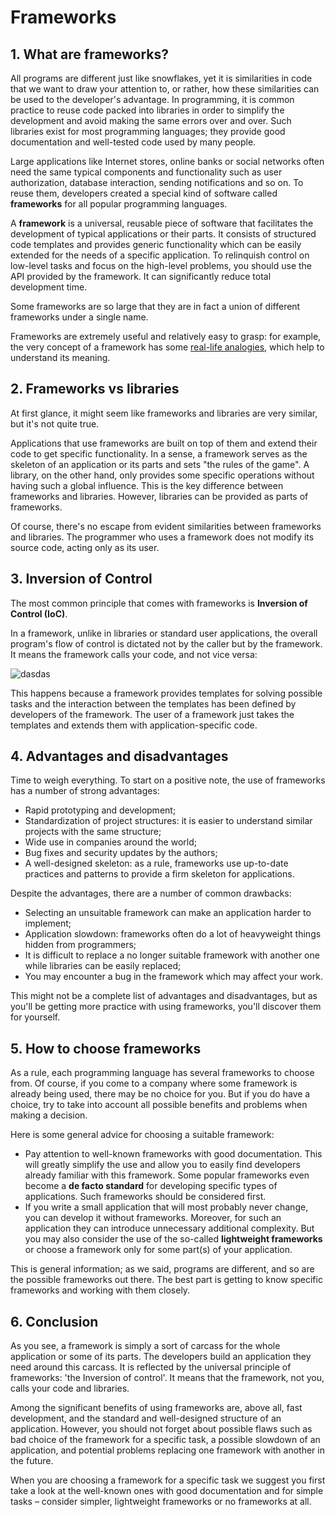 # Frameworks

## 1. What are frameworks?

All programs are different just like snowflakes, yet it is similarities in code that we want to draw your attention to, or rather, how these similarities can be used to the developer's advantage. In programming, it is common practice to reuse code packed into libraries in order to simplify the development and avoid making the same errors over and over. Such libraries exist for most programming languages; they provide good documentation and well-tested code used by many people.

Large applications like Internet stores, online banks or social networks often need the same typical components and functionality such as user authorization, database interaction, sending notifications and so on. To reuse them, developers created a special kind of software called **frameworks** for all popular programming languages.

A **framework** is a universal, reusable piece of software that facilitates the development of typical applications or their parts. It consists of structured code templates and provides generic functionality which can be easily extended for the needs of a specific application. To relinquish control on low-level tasks and focus on the high-level problems, you should use the API provided by the framework. It can significantly reduce total development time.

Some frameworks are so large that they are in fact a union of different frameworks under a single name.

Frameworks are extremely useful and relatively easy to grasp: for example, the very concept of a framework has some [real-life analogies](https://www.altcademy.com/explain/framework), which help to understand its meaning.

## 2. Frameworks vs libraries

At first glance, it might seem like frameworks and libraries are very similar, but it's not quite true.

Applications that use frameworks are built on top of them and extend their code to get specific functionality. In a sense, a framework serves as the skeleton of an application or its parts and sets "the rules of the game". A library, on the other hand, only provides some specific operations without having such a global influence. This is the key difference between frameworks and libraries. However, libraries can be provided as parts of frameworks.

Of course, there's no escape from evident similarities between frameworks and libraries. The programmer who uses a framework does not modify its source code, acting only as its user.

## 3. Inversion of Control

The most common principle that comes with frameworks is **Inversion of Control (IoC)**.

In a framework, unlike in libraries or standard user applications, the overall program's flow of control is dictated not by the caller but by the framework. It means the framework calls your code, and not vice versa:

![dasdas](https://ucarecdn.com/4636ed85-f9b9-4a56-96d7-ff07909495af/)

This happens because a framework provides templates for solving possible tasks and the interaction between the templates has been defined by developers of the framework. The user of a framework just takes the templates and extends them with application-specific code.

## 4. Advantages and disadvantages

Time to weigh everything. To start on a positive note, the use of frameworks has a number of strong advantages:

- Rapid prototyping and development;
- Standardization of project structures: it is easier to understand similar projects with the same structure;
- Wide use in companies around the world;
- Bug fixes and security updates by the authors;
- A well-designed skeleton: as a rule, frameworks use up-to-date practices and patterns to provide a firm skeleton for applications.

Despite the advantages, there are a number of common drawbacks:

- Selecting an unsuitable framework can make an application harder to implement;
- Application slowdown: frameworks often do a lot of heavyweight things hidden from programmers;
- It is difficult to replace a no longer suitable framework with another one while libraries can be easily replaced;
- You may encounter a bug in the framework which may affect your work.

This might not be a complete list of advantages and disadvantages, but as you'll be getting more practice with using frameworks, you'll discover them for yourself.

## 5. How to choose frameworks

As a rule, each programming language has several frameworks to choose from. Of course, if you come to a company where some framework is already being used, there may be no choice for you. But if you do have a choice, try to take into account all possible benefits and problems when making a decision.

Here is some general advice for choosing a suitable framework:

- Pay attention to well-known frameworks with good documentation. This will greatly simplify the use and allow you to easily find developers already familiar with this framework. Some popular frameworks even become a **de facto standard** for developing specific types of applications. Such frameworks should be considered first.
- If you write a small application that will most probably never change, you can develop it without frameworks. Moreover, for such an application they can introduce unnecessary additional complexity. But you may also consider the use of the so-called **lightweight frameworks** or choose a framework only for some part(s) of your application.

This is general information; as we said, programs are different, and so are the possible frameworks out there. The best part is getting to know specific frameworks and working with them closely.

## 6. Conclusion


As you see, a framework is simply a sort of carcass for the whole application or some of its parts. The developers build an application they need around this carcass. It is reflected by the universal principle of frameworks: 'the Inversion of control'. It means that the framework, not you, calls your code and libraries.

Among the significant benefits of using frameworks are, above all, fast development, and the standard and well-designed structure of an application. However, you should not forget about possible flaws such as bad choice of the framework for a specific task, a possible slowdown of an application, and potential problems replacing one framework with another in the future.

When you are choosing a framework for a specific task we suggest you first take a look at the well-known ones with good documentation and for simple tasks – consider simpler, lightweight frameworks or no frameworks at all.

